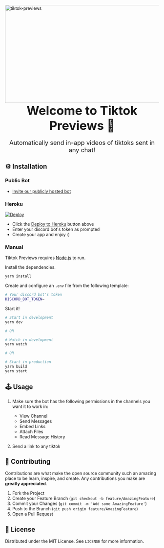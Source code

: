 
<img src="https://socialify.git.ci/saucesteals/tiktok-previews/image?description=1&font=Inter&forks=1&language=1&owner=1&pattern=Plus&stargazers=1&theme=Dark" alt="tiktok-previews" width="1040" height="320"  />

<p style="font-size:40px;margin:0" align="center"><b>Welcome to Tiktok Previews 👋</b></p>
<p style="font-size:20px" align="center">Automatically send in-app videos of tiktoks sent in any chat!<p>

## **⚙️ Installation**

### **Public Bot**

* [Invite our publicly hosted bot](https://discord.com/oauth2/authorize?client_id=866304561017913354&scope=bot&permissions=379968)


### **Heroku**

<a href="https://heroku.com/deploy?template=https://github.com/saucesteals/tiktok-previews" target="_blank">
    <img alt="Deploy" src="https://www.herokucdn.com/deploy/button.svg">
</a>

* Click the [Deploy to Heroku](https://heroku.com/deploy?template=https://github.com/saucesteals/tiktok-previews) button above
* Enter your discord bot's token as prompted
* Create your app and enjoy :)

### **Manual**
Tiktok Previews requires [Node.js](https://nodejs.org/) to run.

Install the dependencies.
```sh
yarn install
```

Create and configure an `.env` file from the following template:
```sh
# Your discord bot's token
DISCORD_BOT_TOKEN=
```

Start it!
```sh
# Start in development
yarn dev

# OR

# Watch in development
yarn watch

# OR 

# Start in production
yarn build
yarn start
```


## **🕹️ Usage**

1. Make sure the bot has the following permissions in the channels you want it to work in:
      - View Channel
      - Send Messages
      - Embed Links
      - Attach Files
      - Read Message History
 
2. Send a link to any tiktok

## **🤝 Contributing**

Contributions are what make the open source community such an amazing place to be learn, inspire, and create. Any contributions you make are **greatly appreciated**.

1. Fork the Project
2. Create your Feature Branch (`git checkout -b feature/AmazingFeature`)
3. Commit your Changes (`git commit -m 'Add some AmazingFeature'`)
4. Push to the Branch (`git push origin feature/AmazingFeature`)
5. Open a Pull Request


## **📝 License**

Distributed under the MIT License. See `LICENSE` for more information.